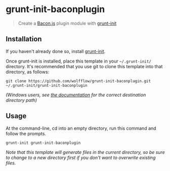 # grunt-init-baconplugin

> Create a [Bacon.js][] plugin module with [grunt-init][]

[grunt-init]: http://gruntjs.com/project-scaffolding
[Bacon.js]: https://github.com/raimohanska/bacon.js

## Installation
If you haven't already done so, install [grunt-init][].

Once grunt-init is installed, place this template in your `~/.grunt-init/` directory. It's recommended that you use git to clone this template into that directory, as follows:

```
git clone https://github.com/wolfflow/grunt-init-baconplugin.git ~/.grunt-init/grunt-init-baconplugin
```

_(Windows users, see [the documentation][grunt-init] for the correct destination directory path)_

## Usage

At the command-line, cd into an empty directory, run this command and follow the prompts.

```
grunt-init grunt-init-baconplugin
```

_Note that this template will generate files in the current directory, so be sure to change to a new directory first if you don't want to overwrite existing files._
